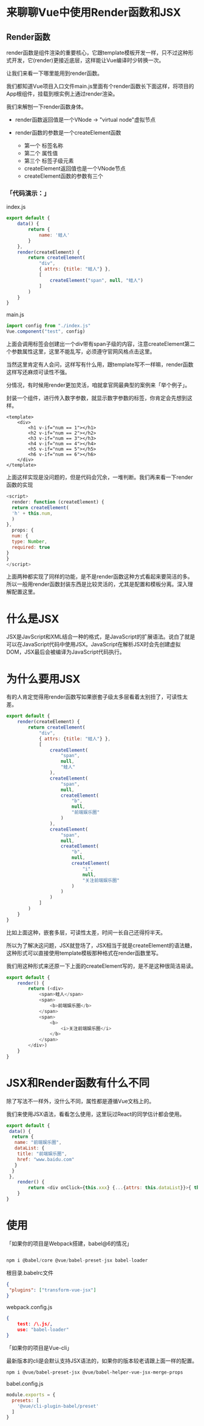 # 来聊聊Vue中使用Render函数和JSX

##  Render函数

render函数是组件渲染的重要核心，它跟template模板开发一样，只不过这种形式开发，它(render)更接近底层，这样能让Vue编译时少转换一次。

让我们来看一下哪里能用到render函数。

我们都知道Vue项目入口文件main.js里面有个render函数长下面这样，将项目的App根组件，挂载到根实例上通过render渲染。

我们来解刨一下render函数身体。

- render函数返回值是一个VNode -> "virtual node"虚拟节点
- render函数的参数是一个createElement函数

    - 第一个 标签名称
    - 第二个 属性值
    - 第三个 标签子级元素
    - createElement返回值也是一个VNode节点
    - createElement函数的参数有三个
    
### 「代码演示：」

index.js

```javascript
export default {
    data() {
        return {
            name: '蛙人'
        }
    },
    render(createElement) {
        return createElement(
            "div", 
            { attrs: {title: "蛙人"} }, 
            [
                createElement("span", null, "蛙人")
            ]
        )
    }
}
```

main.js

```javascript
import config from "./index.js"
Vue.component("test", config)
```

上面会调用标签会创建出一个div带有span子级的内容，注意createElement第二个参数属性这里，这里不能乱写，必须遵守官网风格点击这里。

当然这里肯定有人会问，这样写有什么用，跟template写不一样嘛，render函数这样写还麻烦可读性不强。

分情况，有时候用render更加灵活，咱就拿官网最典型的案例来「举个例子」。

封装一个组件，进行传入数字参数，就显示数字参数的标签，你肯定会先想到这样。

```vue
<template>
    <div>
        <h1 v-if="num == 1"></h1>
        <h2 v-if="num == 2"></h2>
        <h3 v-if="num == 3"></h3>
        <h4 v-if="num == 4"></h4>
        <h5 v-if="num == 5"></h5>
        <h6 v-if="num == 6"></h6>
    </div>
</template>
```

上面这样实现是没问题的，但是代码会冗余，一堆判断。我们再来看一下render函数的实现

```javascript
<script>
  render: function (createElement) {
  return createElement(
  'h' + this.num,
  )
},
  props: {
  num: {
  type: Number,
  required: true
}
}
</script>
```

上面两种都实现了同样的功能，是不是render函数这种方式看起来要简洁的多。所以一般用render函数封装东西是比较灵活的，尤其是配置和模板分离。深入理解配置这里。


# 什么是JSX

JSX是JavScript和XML结合一种的格式，是JavaScript的扩展语法。说白了就是可以在JavaScript代码中使用JSX。JavaScript在解析JSX时会先创建虚拟DOM，JSX最后会被编译为JavaScript代码执行。


# 为什么要用JSX

有的人肯定觉得用render函数写如果嵌套子级太多层看着太别扭了，可读性太差。

```javascript
export default {
    render(createElement) {
        return createElement(
            "div", 
            { attrs: {title: "蛙人"} }, 
            [
                createElement(
                    "span", 
                    null, 
                    "蛙人"
                ),
                createElement(
                    "span", 
                    null, 
                    createElement(
                        "b", 
                        null, 
                        "前端娱乐圈"
                    )
                ),
                createElement(
                    "span", 
                    null, 
                    createElement(
                        "b", 
                        null, 
                        createElement(
                            "i", 
                            null, 
                            "关注前端娱乐圈"
                        )
                    )
                )
            ]
        )
    }
}
```

比如上面这种，嵌套多层，可读性太差，时间一长自己还得捋半天。

所以为了解决这问题，JSX就登场了，JSX相当于就是createElement的语法糖，这种形式可以直接使用template模板那种格式在render函数里写。


我们用这种形式来还原一下上面的createElement写的，是不是这种很简洁易读。

```javascript
export default {
    render() {
        return (<div>
            <span>蛙人</span>
            <span>
                <b>前端娱乐圈</b>
            </span>
            <span>
                <b>
                    <i>关注前端娱乐圈</i>
                </b>
            </span>
        </div>)
    }
}
```

# JSX和Render函数有什么不同

除了写法不一样外，没什么不同，属性都是遵循Vue文档上的。

我们来使用JSX语法，看看怎么使用，这里玩过React的同学估计都会使用。

```javascript
export default {
 data() {
  return {
   name: "前端娱乐圈",
   dataList: {
    title: "前端娱乐圈",
    href: "www.baidu.com"
   }
  }
 },
    render() {
        return <div onClick={this.xxx} {...{attrs: this.dataList}}>{ this.name }</div>
    }
}
```

# 使用

「如果你的项目是Webpack搭建，babel@6的情况」

```javascript

npm i @babel/core @vue/babel-preset-jsx babel-loader
```

根目录.babelrc文件

```json
{
 "plugins": ["transform-vue-jsx"]
}
```

webpack.config.js

```json
{
    test: /\.js/,
    use: "babel-loader"
}
```

「如果你的项目是Vue-cli」

最新版本的cli是会默认支持JSX语法的，如果你的版本较老请跟上面一样的配置。

```
npm i @vue/babel-preset-jsx @vue/babel-helper-vue-jsx-merge-props
```

babel.config.js
```javascript
module.exports = {
  presets: [
    '@vue/cli-plugin-babel/preset'
  ]
}
```








    